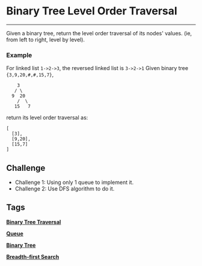 # Binary Tree Level Order Traversal
-----
Given a binary tree, return the level order traversal of its nodes' values. (ie, from left to right, level by level).

### Example
For linked list ```1->2->3```, the reversed linked list is ```3->2->1```
Given binary tree ```{3,9,20,#,#,15,7}```,
```
    3
   / \
  9  20
    /  \
   15   7
```
return its level order traversal as:
```
[
  [3],
  [9,20],
  [15,7]
]
```
## Challenge
* Challenge 1: Using only 1 queue to implement it.
* Challenge 2: Use DFS algorithm to do it.

## Tags
**[Binary Tree Traversal](http://www.lintcode.com/tag/binary-tree-traversal/)**

**[Queue](http://www.lintcode.com/tag/queue/)**

**[Binary Tree](http://www.lintcode.com/tag/binary-tree/)**

**[Breadth-first Search](http://www.lintcode.com/tag/breadth-first-search/)**
